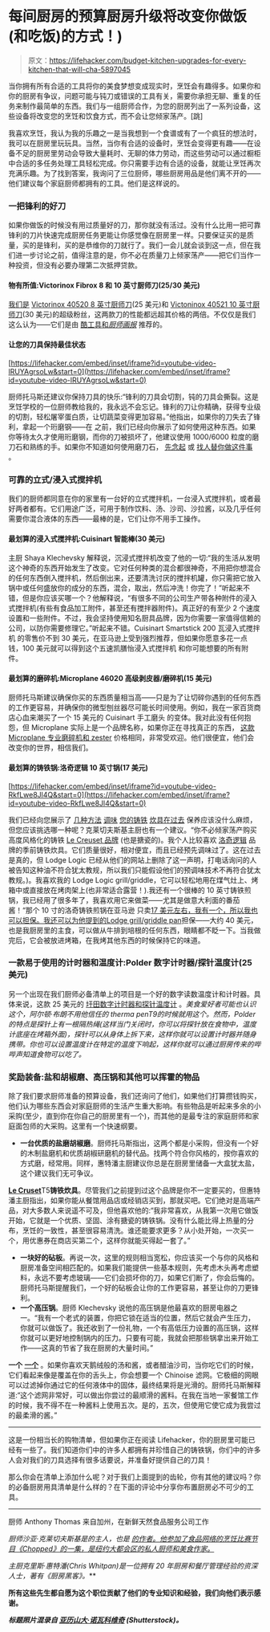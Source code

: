 # 每间厨房的预算厨房升级将改变你做饭(和吃饭)的方式！)

> 原文：<https://lifehacker.com/budget-kitchen-upgrades-for-every-kitchen-that-will-cha-5897045>

当你拥有所有合适的工具将你的美食梦想变成现实时，烹饪会有趣得多。如果你和你的厨房有争议，问题可能与钝刀或错误的工具有关，需要你承担无聊、重复的任务来制作最简单的东西。我们与一组厨师合作，为您的厨房列出了一系列设备，这些设备将改变您的烹饪和饮食方式，而不会让您倾家荡产。[跳]



我喜欢烹饪，我认为我的乐趣之一是当我想到一个食谱或有了一个疯狂的想法时，我可以在厨房里玩玩具。当然，当你有合适的设备时，烹饪会变得更有趣——在设备不足的厨房里劳动会导致大量耗时、无聊的体力劳动，而这些劳动可以通过橱柜中合适的多任务处理工具轻松完成。你只需要手边有合适的设备，就能让烹饪再次充满乐趣。为了找到答案，我询问了三位厨师，哪些厨房用品是他们离不开的——他们建议每个家庭厨师都拥有的工具。他们是这样说的。

### 一把锋利的好刀

如果你做饭的时候没有用过质量好的刀，那你就没有活过。没有什么比用一把可靠锋利的刀片快速完成厨房任务更能让你感觉像在厨房里一样。只要保证买的是质量，买的是锋利，买的是恭维你的刀就行了。我们一会儿就会谈到这一点，但在我们进一步讨论之前，值得注意的是，你不必在质量刀上倾家荡产——把它们当作一种投资，但没有必要办理第二次抵押贷款。

#### 物有所值:Victorinox Fibrox 8 和 10 英寸厨师刀(25/30 美元)

[我们是](https://lifehacker.com/victorinox-chefs-knife-performs-like-a-100-knife-for-5390285) [Victorinox 40520 8 英寸厨师刀](http://www.amazon.com/Victorinox-40520-Fibrox-8-Inch-Chefs/dp/B000638D32/?asc_campaign=InlineText&asc_refurl=https://lifehacker.com/budget-kitchen-upgrades-for-every-kitchen-that-will-cha-5897045&asc_source=&tag=kinjalifehackerlink-20)(25 美元)和 [Victoninox 40521 10 英寸厨师刀](http://www.amazon.com/Victorinox-40521-10-Inch-Fibrox-Handle/dp/B0000CF8YO/?asc_campaign=InlineText&asc_refurl=https://lifehacker.com/budget-kitchen-upgrades-for-every-kitchen-that-will-cha-5897045&asc_source=&tag=kinjalifehackerlink-20)(30 美元)的超级粉丝，这两款刀的性能都远超其价格的两倍。不仅仅是我们这么认为——它们是由 [酷工具和*厨师画报*](http://www.kk.org/cooltools/archives/004030.php) 推荐的。

#### 让您的刀具保持最佳状态

 [https://lifehacker.com/embed/inset/iframe?id=youtube-video-lRUYAgrsoLw&start=0](https://lifehacker.com/embed/inset/iframe?id=youtube-video-lRUYAgrsoLw&start=0) 

厨师托马斯还建议你保持刀具的快乐:“锋利的刀具会切割，钝的刀具会撕裂。这是烹饪学校的一位厨师教给我的，我永远不会忘记。锋利的刀让你精确，获得专业级的切割，轻松屠宰蛋白质，让切蔬菜变得更加容易。”他指出，如果你的刀失去了锋利，拿起一个珩磨钢——在 之前，我们已经向你展示了如何使用这种东西。如果你等待太久才使用珩磨钢，而你的刀被损坏了，他建议使用 1000/6000 粒度的磨刀石和熟练的手。如果你不知道如何使用磨刀石， [先念起](http://www.ehow.com/how_8294357_correct-way-use-sharpening-stone.html) 或 [找人替你做这件事](https://lifehacker.com/how-do-i-sharpen-a-kitchen-knife-30809323) 。

### **可靠的立式/浸入式搅拌机**

我们的厨师都同意在你的家里有一台好的立式搅拌机，一台浸入式搅拌机，或者最好两者都有。它们用途广泛，可用于制作饮料、汤、沙司、沙拉酱，以及几乎任何需要你混合液体的东西——最棒的是，它们让你不用手工操作。

#### 最划算的浸入式搅拌机:Cuisinart 智能棒(30 美元)

主厨 Shaya Klechevsky 解释说，沉浸式搅拌机改变了他的一切:“我的生活从发明这个神奇的东西开始发生了改变。它对任何种类的混合都很神奇，不用把你想混合的任何东西倒入搅拌机，然后倒出来，还要清洗讨厌的搅拌机罐，你只需把它放入锅中或任何盛放你的成分的东西，混合，取出，然后冲洗！你完了！”听起来不错，但是你应该买哪一个？他解释说，“有很多不同的公司生产带各种附件的浸入式搅拌机(有些有食品加工附件，甚至还有搅拌器附件)。真正好的有至少 2 个速度设置和一些附件。不过，我会坚持使用知名厨具品牌，因为你需要一家值得信赖的公司，以防你需要修理它。”听起来不错。Cuisinart Smartstick 200 瓦浸入式搅拌机 的零售价不到 30 美元，在亚马逊上受到强烈推荐，但如果你愿意多花一点钱，100 美元就可以得到这个五速凯膳怡浸入式搅拌机 和你可能想要的所有附件。

#### 最划算的磨碎机:Microplane 46020 高级剥皮器/磨碎机(15 美元)

厨师托马斯建议确保你买的东西质量相当高——只是为了让切碎你遇到的任何东西的工作更容易，并确保你的微型刨丝器尽可能长时间使用。例如，我在一家百货商店心血来潮买了一个 15 美元的 Cuisinart 手工磨头 的变体。我对此没有任何抱怨，但 Microplane 实际上是一个品牌名称，如果你正在寻找真正的东西， [这款 Microplane 专业磨碎机和 zester](http://www.amazon.com/Microplane-46020-Premium-Zester-Grater/dp/B00151WA06/?asc_campaign=InlineText&asc_refurl=https://lifehacker.com/budget-kitchen-upgrades-for-every-kitchen-that-will-cha-5897045&asc_source=&tag=kinjalifehackerlink-20) 价格相同，非常受欢迎。他们很便宜，他们会改变你的世界，相信我们。

#### 最划算的铸铁锅:洛奇逻辑 10 英寸锅(17 美元)

 [https://lifehacker.com/embed/inset/iframe?id=youtube-video-RkfLwe8Jl4Q&start=0](https://lifehacker.com/embed/inset/iframe?id=youtube-video-RkfLwe8Jl4Q&start=0) 

我们已经向您展示了 [几种方法](https://lifehacker.com/season-cast-iron-cookware-with-flax-seed-oil-for-a-long-5880406) [调味](http://lifehacker.com/season-cast-iron-pans-by-putting-them-in-the-oven-while-5882564) [您的铸铁](https://lifehacker.com/learn-to-season-your-cast-iron-skillet-5288584) [炊具在过去](http://lifehacker.com/clean-cast-iron-and-carbon-steel-cookware-with-a-salt-s-5854618) 保养应该没什么麻烦，但您应该挑选哪一种呢？克莱切夫斯基主厨也有一个建议。“你不必倾家荡产购买高度风格化的铸铁 [Le Creuset 品牌](http://cookware.lecreuset.com/cookware/TopCategoriesDisplay?storeId=10151&catalogId=20002&langId=-1) (也是搪瓷的)。我个人比较喜欢 [洛奇逻辑](http://www.lodgemfg.com/) 品牌的季前铸铁炊具。它们质量很好，相对便宜，而且已经预先调味过了。这在过去是真的，但 Lodge Logic 已经从他们的网站上删除了这一声明，打电话询问的人被告知这种油不符合犹太教规，所以我们只能假设他们的预调味技术不再符合犹太教规。)。我喜欢我的 Lodge Logic grill/griddle，它可以轻松地用在煤气灶上、烤箱中或直接放在烤肉架上(也非常适合露营！).我还有一个很棒的 10 英寸铸铁煎锅，我已经用了很多年了，我喜欢用它来做菜——尤其是做意大利面的番茄酱！“那个 10 寸的洛奇铸铁煎锅在亚马逊 只卖[17 美元左右，我有一个，所以我也可以担保。我还可以为他提到的](http://www.amazon.com/Lodge-L8SK3-4-Inch-Pre-Seasoned-Skillet/dp/B00006JSUA/?asc_campaign=InlineText&asc_refurl=https://lifehacker.com/budget-kitchen-upgrades-for-every-kitchen-that-will-cha-5897045&asc_source=&tag=kinjalifehackerlink-20)[Lodge grill/griddle pan](http://lifehacker.com/www.amazon.com/Lodge-LPGI3-16-Inch-Cast-Iron-Griddle/dp/B00008GKDQ/)担保——大约 40 美元，也是我厨房里的主食，可以做从牛排到培根的任何东西，眼睛都不眨一下。当我做完后，它会被放进烤箱，在我烤其他东西的时候保持它的味道。

### **一款易于使用的计时器和温度计:Polder 数字计时器/探针温度计(25 美元)**

另一个出现在我们厨师必备清单上的项目是一个好的数字读数温度计和计时器。具体来说，这款 25 美元的 [圩田数字计时器和探针温度计](http://www.amazon.com/Polder-Original-Cooking-All-In-One-Thermometer/dp/B0000CF5MT/?asc_campaign=InlineText&asc_refurl=https://lifehacker.com/budget-kitchen-upgrades-for-every-kitchen-that-will-cha-5897045&asc_source=&tag=kinjalifehackerlink-20) 。*美食爱好者可能也认识这个，阿尔顿·布朗不用他信任的 therma penT9的时候就用这个。然而，Polder 的特点是探针上有一根隔热绳(这样当门关闭时，你可以将探针放在食物中，温度计底座在烤箱外面)，探针可以从身体上拆下来，这样你就可以设置计时器并随身携带。你也可以设置温度计在特定的温度下响起，这样你就可以通过厨房传来的哔哔声知道食物可以吃了。*

### **奖励装备:盐和胡椒磨、高压锅和其他可以挥霍的物品**

除了我们要求厨师准备的预算设备，我们还询问了他们，如果他们打算攒钱购买，他们认为哪些东西会对家庭厨师的生活产生重大影响。有些物品是听起来多余的小采购(至少，直到你在你自己的厨房里有一个)，而其他的是最专注的家庭厨师和家庭面包师的大采购。这里有一个快速纲要。

*   **一台优质的盐磨胡椒磨**。厨师托马斯指出，这两个都是小采购，但没有一个好的木制盐磨机和优质胡椒研磨机的替代品。找两个符合你风格的，按你喜欢的方式磨，经常用。同样，惠特潘主厨建议你总是在厨房里储备一大盒犹太盐，这个建议我们无可争议。

[**Le Cruset**](http://cookware.lecreuset.com/cookware/TopCategoriesDisplay?storeId=10151&catalogId=20002&langId=-1)T5**铸铁炊具**。尽管我们之前提到过这个品牌是你不一定要买的，但惠特潘主厨指出，如果你能从餐馆用品店或经销店买到，那就买吧。它们绝对是高端产品，对大多数人来说遥不可及，但他喜欢他的:“我非常喜欢，从我第一次用它做饭开始，它就是一个优质、坚固、涂有搪瓷的铸铁锅。没有什么能比得上热量的分布，烹饪的一致性，甚至很容易清洗。谁还能要求更多？从小处开始，一次买一个，用优惠券在商店买第二个，这样你就能买得起一套了。”

*   **一块好的砧板**。再说一次，这里的规则相当宽松，你应该买一个与你的风格和厨房准备空间相匹配的。如果我们能提供一些基本规则，先考虑木头再考虑塑料，永远不要考虑玻璃——它们会损坏你的刀，如果它们断了，你会后悔的。厨师托马斯提醒我们，一个好的砧板会让你的工作更容易，甚至让你的刀更锋利。
*   **一个高压锅**。厨师 Klechevsky 说他的高压锅是他最喜欢的厨房电器之一。“我有一个老式的装置，你把它锁在适当的位置，然后它就会产生压力，你就可以做饭了。我还收到了一份礼物，一个有高低压力设置的高压锅，这样你就可以更好地控制锅内的压力。只要有可能，我就会把那些锅拿出来开始工作——这真的节省了我在厨房的大量时间。”

**一个** [**一个**](http://en.wikipedia.org/wiki/Chinoise") 。如果你喜欢天鹅绒般的汤和酱，或者醋油沙司，当你吃它们的时候，它们看起来像是覆盖在你的舌头上，你会想要一个 Chinoise 滤网。它极细的网眼可以过滤掉你通过它的任何液体中的固体，最终结果将是光滑的。厨师托马斯解释道:“这个滤网非常好，可以做出你尝过的最顺滑的酱料。在我在当地一家餐馆工作的时候，我不得不在一种酱料上使用五次。是的，五次，但使用它使它成为我尝过的最柔滑的酱。”

* * *

这是一份相当长的购物清单，但如果你正在阅读 Lifehacker，你的厨房里可能已经有一些了。我们知道你们中的许多人都拥有并珍惜自己的铸铁锅，你们中的许多人会对我们的刀具选择有很多话要说，并准备好提供自己的刀具！

那么你会在清单上添加什么呢？对于我们上面提到的齿轮，你有其他的建议吗？你的必备厨房用具清单是什么样的？在下面的评论中分享你布置厨房必不可少的工具。

* * *

厨师 Anthony Thomas 来自加州，在新鲜天然食品服务公司工作

*厨师沙亚·克莱切夫斯基是*[](http://www.atyourpalate.com/)**的主人，也是* [*的作者。他参加了食品网络的烹饪比赛节目《Chopped》的一集，是纽约大都会区的私人厨师和美食作家。*](http://www.atyourpalate.com/blog/)*

**主厨克里斯·惠特潘(Chris Whitpan)是一位拥有 20 年厨房和餐厅管理经验的资深人士，著有《厨房黑客*[](http://www.thekitchenhacker.com/)**》。***

**所有这些先生都自愿为这个职位贡献了他们的专业知识和经验，我们向他们表示感谢。**

***标题照片混录自* [*亚历山大·诺瓦科维奇*](http://www.shutterstock.com/pic.mhtml?id=92229331) *(Shutterstock)。***